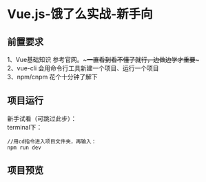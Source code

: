 # Vue.js-饿了么实战-新手向
## 前置要求
1、Vue基础知识 参考官网。~~~一直看到看不懂了就行，边做边学才重要~~~ <br />
2、vue-cli 会用命令行工具新建一个项目、运行一个项目<br />
3、npm/cnpm 花个十分钟了解下<br />
## 项目运行
新手试看（可跳过此步）：<br />
terminal下：<br />
```
//用cd指令进入项目文件夹，再输入：
npm run dev
```
## 项目预览
